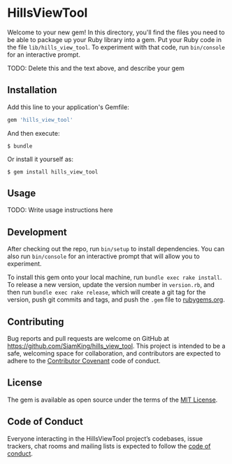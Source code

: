 # HillsViewTool

Welcome to your new gem! In this directory, you'll find the files you need to be able to package up your Ruby library into a gem. Put your Ruby code in the file `lib/hills_view_tool`. To experiment with that code, run `bin/console` for an interactive prompt.

TODO: Delete this and the text above, and describe your gem

## Installation

Add this line to your application's Gemfile:

```ruby
gem 'hills_view_tool'
```

And then execute:

    $ bundle

Or install it yourself as:

    $ gem install hills_view_tool

## Usage

TODO: Write usage instructions here

## Development

After checking out the repo, run `bin/setup` to install dependencies. You can also run `bin/console` for an interactive prompt that will allow you to experiment.

To install this gem onto your local machine, run `bundle exec rake install`. To release a new version, update the version number in `version.rb`, and then run `bundle exec rake release`, which will create a git tag for the version, push git commits and tags, and push the `.gem` file to [rubygems.org](https://rubygems.org).

## Contributing

Bug reports and pull requests are welcome on GitHub at https://github.com/SiamKing/hills_view_tool. This project is intended to be a safe, welcoming space for collaboration, and contributors are expected to adhere to the [Contributor Covenant](http://contributor-covenant.org) code of conduct.

## License

The gem is available as open source under the terms of the [MIT License](https://opensource.org/licenses/MIT).

## Code of Conduct

Everyone interacting in the HillsViewTool project’s codebases, issue trackers, chat rooms and mailing lists is expected to follow the [code of conduct](https://github.com/SiamKing/hills_view_tool/blob/master/CODE_OF_CONDUCT.md).
